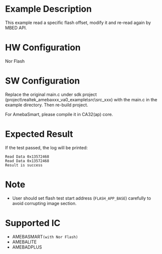 # Example Description

This example read a specific flash offset, modify it and re-read again by MBED API.

# HW Configuration

Nor Flash

# SW Configuration

Replace the original main.c under sdk project (project\realtek_amebaxxx_va0_example\src\src_xxx) with the main.c in the example directory. Then re-build project. 

For AmebaSmart, please compile it in CA32(ap) core. 

# Expected Result

If the test passed, the log will be printed:

```
Read Data 0x13572468
Read Data 0x13572468
Result is success
```

# Note

* User should set flash test start address (`FLASH_APP_BASE`) carefully to avoid corrupting image section.

# Supported IC

* AMEBASMART`(with Nor Flash)`
* AMEBALITE
* AMEBADPLUS

